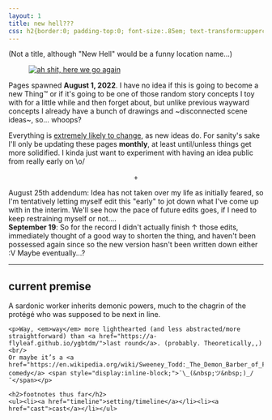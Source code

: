 ```yaml
---
layout: 1
title: new hell???
css: h2{border:0; padding-top:0; font-size:.85em; text-transform:uppercase; letter-spacing:0.05em; word-spacing:0.05em; color:#808080; margin-top:1em;} section{text-align:center;} ul{margin:0; list-style-type:none;} li{display:inline-block;} li:before,ul:after{content:"·"; margin:0 .25em; color:#808080;} h2+p{margin-top:0;}
---
```

(Not a title, although "New Hell" would be a funny location name...)

<figure><a href="https://knowyourmeme.com/memes/ah-shit-here-we-go-again"><img src="https://external-content.duckduckgo.com/iu/?u=https%3A%2F%2Fpreview.redd.it%2Fird4pu2fm8s21.jpg%3Fauto%3Dwebp%26s%3D81afbde8b7e7fae3e69e4c0afb9562de6d3137c9&f=1&nofb=1" alt="ah shit, here we go again"/></a></figure>

Pages spawned <b>August 1, 2022</b>. I have no idea if this is going to become a new Thing™ or if it's going to be one of those random story concepts I toy with for a little while and then forget about, but unlike previous wayward concepts I already have a bunch of drawings and ~disconnected scene ideas~, so... whoops?

Everything is <u>extremely likely to change</u>, as new ideas do. For sanity's sake I'll only be updating these pages **monthly**, at least until/unless things get more solidified. I kinda just want to experiment with having an idea public from really early on <span style="display:inline-block;">\o/

<p style="text-align:center;">+</p>

August 25th addendum: Idea has not taken over my life as initially feared, so I'm tentatively letting myself edit this "early" to jot down what I've come up with in the interim. We'll see how the pace of future edits goes, if I need to keep restraining myself or not....  
<b>September 19</b>: So for the record I didn't actually finish ↑ those edits, immediately thought of a good way to shorten the thing, and haven't been possessed again since so the new version hasn't been written down either <span style="display:inline-block;">:V</span> Maybe eventually...?

----
<section>
	<h2>current premise</h2>
	<p>A sardonic worker inherits demonic powers, much to the chagrin of the protégé who was supposed to be next in line.</p>
	
	<p>Way, <em>way</em> more lighthearted (and less abstracted/more straightforward) than <a href="https://a-flyleaf.github.io/ygbtdm/">last round</a>. (probably. Theoretically,,)<br/>
	Or maybe it’s a <a href="https://en.wikipedia.org/wiki/Sweeney_Todd:_The_Demon_Barber_of_Fleet_Street">dark comedy</a> <span style="display:inline-block;">¯\_(&nbsp;ツ&nbsp;)_/¯</span></p>
	
	<h2>footnotes thus far</h2>
	<ul><li><a href="timeline">setting/timeline</a></li><li><a href="cast">cast</a></li></ul>
</section>